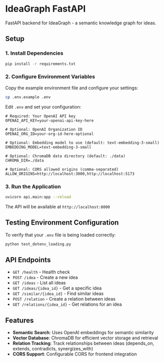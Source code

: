 # IdeaGraph FastAPI

FastAPI backend for IdeaGraph - a semantic knowledge graph for ideas.

## Setup

### 1. Install Dependencies

```bash
pip install -r requirements.txt
```

### 2. Configure Environment Variables

Copy the example environment file and configure your settings:

```bash
cp .env.example .env
```

Edit `.env` and set your configuration:

```env
# Required: Your OpenAI API key
OPENAI_API_KEY=your-openai-api-key-here

# Optional: OpenAI Organization ID
OPENAI_ORG_ID=your-org-id-here-optional

# Optional: Embedding model to use (default: text-embedding-3-small)
EMBEDDING_MODEL=text-embedding-3-small

# Optional: ChromaDB data directory (default: ./data)
CHROMA_DIR=./data

# Optional: CORS allowed origins (comma-separated)
ALLOW_ORIGINS=http://localhost:3000,http://localhost:5173
```

### 3. Run the Application

```bash
uvicorn api.main:app --reload
```

The API will be available at `http://localhost:8000`

## Testing Environment Configuration

To verify that your `.env` file is being loaded correctly:

```bash
python test_dotenv_loading.py
```

## API Endpoints

- `GET /health` - Health check
- `POST /idea` - Create a new idea
- `GET /ideas` - List all ideas
- `GET /ideas/{idea_id}` - Get a specific idea
- `GET /similar/{idea_id}` - Find similar ideas
- `POST /relation` - Create a relation between ideas
- `GET /relations/{idea_id}` - Get relations for an idea

## Features

- **Semantic Search**: Uses OpenAI embeddings for semantic similarity
- **Vector Database**: ChromaDB for efficient vector storage and retrieval
- **Relation Tracking**: Track relationships between ideas (depends_on, extends, contradicts, synergizes_with)
- **CORS Support**: Configurable CORS for frontend integration
